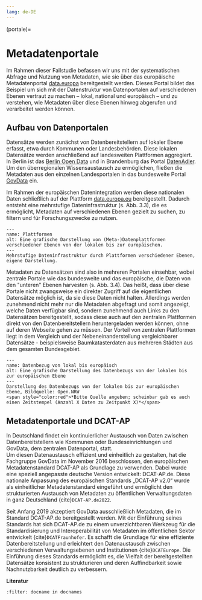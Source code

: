 ```yaml
---
lang: de-DE
---
```


(portale)=
# Metadatenportale

Im Rahmen dieser Fallstudie befassen wir uns mit der systematischen Abfrage und Nutzung von Metadaten, wie sie über das europäische Metadatenportal <a href="https://www.data.europa.eu/" class="external-link" target="_blank">data.europa</a> bereitgestellt werden. Dieses Portal bildet das Beispiel um sich mit der Datenstruktur von Datenportalen auf verschiedenen Ebenen vertraut zu machen – lokal, national und europäisch – und zu verstehen, wie Metadaten über diese Ebenen hinweg abgerufen und verarbeitet werden können.

## Aufbau von Datenportalen

Datensätze werden zunächst von Datenbereitstellern auf lokaler Ebene erfasst, etwa durch Kommunen oder Landesbehörden. Diese lokalen Datensätze werden anschließend auf landesweiten Plattformen aggregiert. In Berlin ist das <a href="https://daten.berlin.de/" class="external-link" target="_blank">Berlin Open Data</a> und in Brandenburg das Portal <a href="https://datenadler.de/home?locale=de" class="external-link" target="_blank">DatenAdler</a>. Um den überregionalen Wissensaustausch zu ermöglichen, fließen die Metadaten aus den einzelnen Landesportalen in das bundesweite Portal <a href="https://www.govdata.de/" class="external-link" target="_blank">GovData</a> ein.

Im Rahmen der europäischen Datenintegration werden diese nationalen Daten schließlich auf der Plattform <a href="https://data.europa.eu/de" class="external-link" target="_blank">data.europa.eu</a> bereitgestellt. Dadurch entsteht eine mehrstufige Dateninfrastruktur (s. Abb. 3.3), die es ermöglicht, Metadaten auf verschiedenen Ebenen gezielt zu suchen, zu filtern und für Forschungszwecke zu nutzen.


```{figure} /assets/Metadatenportale.png
---
name: Plattformen
alt: Eine grafische Darstellung von (Meta-)Datenplattformen verschiedener Ebenen von der lokalen bis zur europäischen.
---
Mehrstufige Dateninfrastruktur durch Plattformen verschiedener Ebenen, eigene Darstellung.
```

Metadaten zu Datensätzen sind also in mehreren Portalen einsehbar, wobei zentrale Portale wie das bundesweite und das europäische, die Daten von den "unteren" Ebenen harvesten (s. Abb. 3.4). Das heißt, dass über diese Portale nicht zwangsweise ein direkter Zugriff auf die eigentlichen Datensätze möglich ist, da sie diese Daten nicht halten. Allerdings werden zunehmend nicht mehr nur die Metadaten abgefragt und somit angezeigt, welche Daten verfügbar sind, sondern zunehmend auch Links zu den Datensätzen bereitgestellt, sodass diese auch auf den zentralen Plattformen direkt von den Datenbereitstellern heruntergeladen werden können, ohne auf deren Webseite gehen zu müssen. Der Vorteil von zentralen Plattformen liegt in dem Vergleich und der Nebeneinanderstellung vergleichbarer Datensätze - beispielsweise Baumkatasterdaten aus mehreren Städten aus dem gesamten Bundesgebiet. 


```{figure} /assets/StandOffener.png
---
name: Datenbezug von lokal bis europäisch
alt: Eine grafische Darstellung des Datenbezugs von der lokalen bis zur europäischen Ebene
---
Darstellung des Datenbezugs von der lokalen bis zur europäischen Ebene, Bildquelle: Open.NRW
<span style="color:red">*Bitte Quelle angeben; scheinbar gab es auch einen Zeitstempel (Anzahl X Daten zu Zeitpunkt X)*</span>
```


## Metadatenportale und DCAT-AP

In Deutschland findet ein kontinuierlicher Austausch von Daten zwischen Datenbereitstellern wie Kommunen oder Bundeseinrichtungen und GovData, dem zentralen Datenportal, statt.  
Um diesen Datenaustausch effizient und einheitlich zu gestalten, hat die Fachgruppe GovData im November 2016 beschlossen, den europäischen Metadatenstandard DCAT-AP als Grundlage zu verwenden. Dabei wurde eine speziell angepasste deutsche Version entwickelt: DCAT-AP.de. Diese nationale Anpassung des europäischen Standards „DCAT-AP v2.0“ wurde als einheitlicher Metadatenstandard eingeführt und ermöglicht den strukturierten Austausch von Metadaten zu öffentlichen Verwaltungsdaten in ganz Deutschland {cite}`DCAT-AP.de2022`.

Seit Anfang 2019 akzeptiert GovData ausschließlich Metadaten, die im Standard DCAT-AP.de bereitgestellt werden.
Mit der Einführung seines Standards hat sich DCAT-AP.de zu einem unverzichtbaren Werkzeug für die Standardisierung und Interoperabilität von Metadaten im öffentlichen Sektor entwickelt {cite}`DCATFraunhofer`. Es schafft die Grundlage für eine effiziente Datenbereitstellung und erleichtert den Datenaustausch zwischen verschiedenen Verwaltungsebenen und Institutionen {cite}`DCATEurope`. Die Einführung dieses Standards ermöglicht es, die Vielfalt der bereitgestellten Datensätze konsistent zu strukturieren und deren Auffindbarkeit sowie Nachnutzbarkeit deutlich zu verbessern.


**Literatur**

```{bibliography}
:filter: docname in docnames
```
